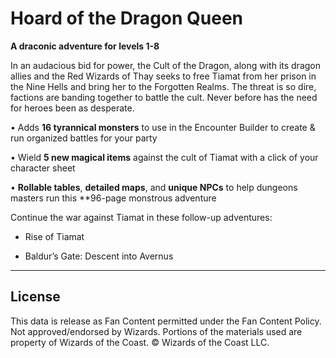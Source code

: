 # Hoard of the Dragon Queen

**A draconic adventure for levels 1-8**

In an audacious bid for power, the Cult of the Dragon, along with its dragon allies and the Red Wizards of Thay seeks to free Tiamat from her prison in the Nine Hells and bring her to the Forgotten Realms. The threat is so dire, factions are banding together to battle the cult. Never before has the need for heroes been as desperate.

• Adds **16 tyrannical monsters** to use in the Encounter Builder to create & run organized battles for your party<br>

• Wield **5 new magical items** against the cult of Tiamat with a click of your character sheet<br>

• **Rollable tables**, **detailed maps**, and **unique NPCs** to help dungeons masters run this **96-page monstrous adventure<br>

Continue the war against Tiamat in these follow-up adventures:

- Rise of Tiamat

- Baldur’s Gate: Descent into Avernus

---

## License

This data is release as Fan Content permitted under the Fan Content Policy. Not approved/endorsed by Wizards. Portions of the materials used are property of Wizards of the Coast. © Wizards of the Coast LLC.
